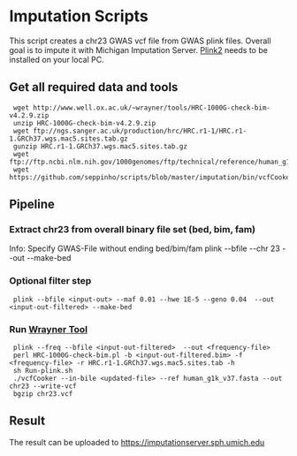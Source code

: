 
# Imputation Scripts

This script creates a chr23 GWAS vcf file from GWAS plink files. Overall goal is to impute it with Michigan Imputation Server. [Plink2](https://www.cog-genomics.org/plink2) needs to be installed on your local PC.

## Get all required data and tools
     wget http://www.well.ox.ac.uk/~wrayner/tools/HRC-1000G-check-bim-v4.2.9.zip
     unzip HRC-1000G-check-bim-v4.2.9.zip
     wget ftp://ngs.sanger.ac.uk/production/hrc/HRC.r1-1/HRC.r1-1.GRCh37.wgs.mac5.sites.tab.gz
     gunzip HRC.r1-1.GRCh37.wgs.mac5.sites.tab.gz
     wget ftp://ftp.ncbi.nlm.nih.gov/1000genomes/ftp/technical/reference/human_g1k_v37.fasta.gz
     wget https://github.com/seppinho/scripts/blob/master/imputation/bin/vcfCooker
     
 ## Pipeline 
 
 ### Extract chr23 from overall binary file set (bed, bim, fam)
 Info: Specify GWAS-File without ending bed/bim/fam
     plink --bfile <GWAS-file> --chr 23 --out <GWAS-file-out> --make-bed
 ### Optional filter step    
     plink --bfile <input-out> --maf 0.01 --hwe 1E-5 --geno 0.04  --out  <input-out-filtered> --make-bed
     
 ### Run [Wrayner Tool](http://www.well.ox.ac.uk/~wrayner/tools/)       
     plink --freq --bfile <input-out-filtered>  --out <frequency-file> 
     perl HRC-1000G-check-bim.pl -b <input-out-filtered.bim> -f <frequency-file> -r HRC.r1-1.GRCh37.wgs.mac5.sites.tab -h
     sh Run-plink.sh
     ./vcfCooker --in-bile <updated-file> --ref human_g1k_v37.fasta --out chr23 --write-vcf
     bgzip chr23.vcf

 ## Result
 The result can be uploaded to https://imputationserver.sph.umich.edu
